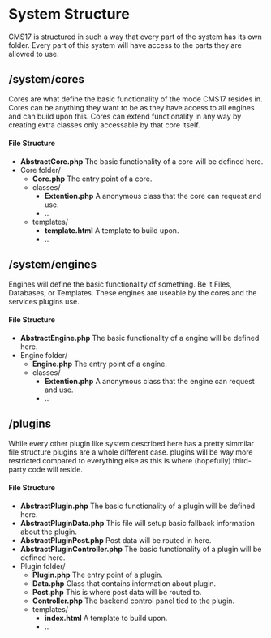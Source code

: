 # System Structure

CMS17 is structured in such a way that every part of the system has its own folder. Every part of this system will have access to the parts they are allowed to use.

## /system/cores
Cores are what define the basic functionality of the mode CMS17 resides in. Cores can be anything they want to be as they have access to all engines and can build upon this. Cores can extend functionality in any way by creating extra classes only accessable by that core itself.

#### File Structure
  * **AbstractCore.php** The basic functionality of a core will be defined here.
  * Core folder/
    * **Core.php** The entry point of a core.
    * classes/
      * **Extention.php** A anonymous class that the core can request and use.
      * ..
    * templates/
      * **template.html** A template to build upon.
      * ..


## /system/engines
Engines will define the basic functionality of something. Be it Files, Databases, or Templates. These engines are useable by the cores and the services plugins use.

#### File Structure
  * **AbstractEngine.php** The basic functionality of a engine will be defined here.
  * Engine folder/
    * **Engine.php** The entry point of a engine.
    * classes/
      * **Extention.php** A anonymous class that the engine can request and use.
      * ..

## /plugins
While every other plugin like system described here has a pretty simmilar file structure plugins are a whole different case. plugins will be way more restricted compared to everything else as this is where (hopefully) third-party code will reside.

#### File Structure
  * **AbstractPlugin.php** The basic functionality of a plugin will be defined here.
  * **AbstractPluginData.php** This file will setup basic fallback information about the plugin.
  * **AbstractPluginPost.php** Post data will be routed in here.
  * **AbstractPluginController.php** The basic functionality of a plugin will be defined here.
  * Plugin folder/
    * **Plugin.php** The entry point of a plugin.
    * **Data.php** Class that contains information about plugin.
    * **Post.php** This is where post data will be routed to.
    * **Controller.php** The backend control panel tied to the plugin.
    * templates/
      * **index.html** A template to build upon.
      * ..
